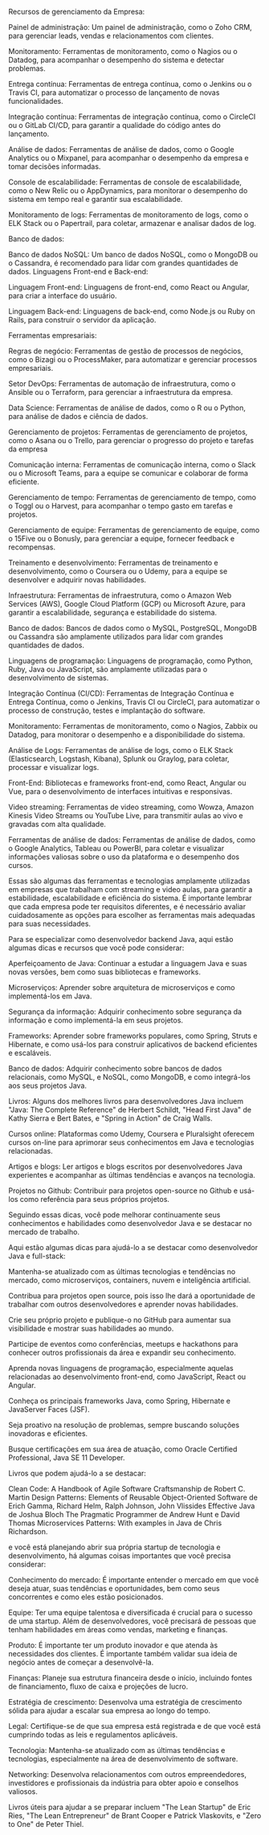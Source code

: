 Recursos de gerenciamento da Empresa:

Painel de administração: Um painel de administração, como o Zoho CRM, para gerenciar leads, vendas e relacionamentos com clientes.

Monitoramento: Ferramentas de monitoramento, como o Nagios ou o Datadog, para acompanhar o desempenho do sistema e detectar problemas.

Entrega contínua: Ferramentas de entrega contínua, como o Jenkins ou o Travis CI, para automatizar o processo de lançamento de novas funcionalidades.

Integração contínua: Ferramentas de integração contínua, como o CircleCI ou o GitLab CI/CD, para garantir a qualidade do código antes do lançamento.

Análise de dados: Ferramentas de análise de dados, como o Google Analytics ou o Mixpanel, para acompanhar o desempenho da empresa e tomar decisões informadas.

Console de escalabilidade: Ferramentas de console de escalabilidade, como o New Relic ou o AppDynamics, para monitorar o desempenho do sistema em tempo real e garantir sua escalabilidade.

Monitoramento de logs: Ferramentas de monitoramento de logs, como o ELK Stack ou o Papertrail, para coletar, armazenar e analisar dados de log.

Banco de dados:

Banco de dados NoSQL: Um banco de dados NoSQL, como o MongoDB ou o Cassandra, é recomendado para lidar com grandes quantidades de dados.
Linguagens Front-end e Back-end:

Linguagem Front-end: Linguagens de front-end, como React ou Angular, para criar a interface do usuário.

Linguagem Back-end: Linguagens de back-end, como Node.js ou Ruby on Rails, para construir o servidor da aplicação.

Ferramentas empresariais:

Regras de negócio: Ferramentas de gestão de processos de negócios, como o Bizagi ou o ProcessMaker, para automatizar e gerenciar processos empresariais.

Setor DevOps: Ferramentas de automação de infraestrutura, como o Ansible ou o Terraform, para gerenciar a infraestrutura da empresa.

Data Science: Ferramentas de análise de dados, como o R ou o Python, para análise de dados e ciência de dados.

Gerenciamento de projetos: Ferramentas de gerenciamento de projetos, como o Asana ou o Trello, para gerenciar o progresso do projeto e tarefas da empresa

Comunicação interna: Ferramentas de comunicação interna, como o Slack ou o Microsoft Teams, para a equipe se comunicar e colaborar de forma eficiente.

Gerenciamento de tempo: Ferramentas de gerenciamento de tempo, como o Toggl ou o Harvest, para acompanhar o tempo gasto em tarefas e projetos.

Gerenciamento de equipe: Ferramentas de gerenciamento de equipe, como o 15Five ou o Bonusly, para gerenciar a equipe, fornecer feedback e recompensas.

Treinamento e desenvolvimento: Ferramentas de treinamento e desenvolvimento, como o Coursera ou o Udemy, para a equipe se desenvolver e adquirir novas habilidades.

Infraestrutura: Ferramentas de infraestrutura, como o Amazon Web Services (AWS), Google Cloud Platform (GCP) ou Microsoft Azure, para garantir a escalabilidade, segurança e estabilidade do sistema.

Banco de dados: Bancos de dados como o MySQL, PostgreSQL, MongoDB ou Cassandra são amplamente utilizados para lidar com grandes quantidades de dados.

Linguagens de programação: Linguagens de programação, como Python, Ruby, Java ou JavaScript, são amplamente utilizadas para o desenvolvimento de sistemas.

Integração Contínua (CI/CD): Ferramentas de Integração Contínua e Entrega Contínua, como o Jenkins, Travis CI ou CircleCI, para automatizar o processo de construção, testes e implantação do software.

Monitoramento: Ferramentas de monitoramento, como o Nagios, Zabbix ou Datadog, para monitorar o desempenho e a disponibilidade do sistema.

Análise de Logs: Ferramentas de análise de logs, como o ELK Stack (Elasticsearch, Logstash, Kibana), Splunk ou Graylog, para coletar, processar e visualizar logs.

Front-End: Bibliotecas e frameworks front-end, como React, Angular ou Vue, para o desenvolvimento de interfaces intuitivas e responsivas.

Video streaming: Ferramentas de video streaming, como Wowza, Amazon Kinesis Video Streams ou YouTube Live, para transmitir aulas ao vivo e gravadas com alta qualidade.

Ferramentas de análise de dados: Ferramentas de análise de dados, como o Google Analytics, Tableau ou PowerBI, para coletar e visualizar informações valiosas sobre o uso da plataforma e o desempenho dos cursos.

Essas são algumas das ferramentas e tecnologias amplamente utilizadas em empresas que trabalham com streaming e video aulas, para garantir a estabilidade, escalabilidade e eficiência do sistema. É importante lembrar que cada empresa pode ter requisitos diferentes, e é necessário avaliar cuidadosamente as opções para escolher as ferramentas mais adequadas para suas necessidades.

Para se especializar como desenvolvedor backend Java, aqui estão algumas dicas e recursos que você pode considerar:

Aperfeiçoamento de Java: Continuar a estudar a linguagem Java e suas novas versões, bem como suas bibliotecas e frameworks.

Microserviços: Aprender sobre arquitetura de microserviços e como implementá-los em Java.

Segurança da informação: Adquirir conhecimento sobre segurança da informação e como implementá-la em seus projetos.

Frameworks: Aprender sobre frameworks populares, como Spring, Struts e Hibernate, e como usá-los para construir aplicativos de backend eficientes e escaláveis.

Banco de dados: Adquirir conhecimento sobre bancos de dados relacionais, como MySQL, e NoSQL, como MongoDB, e como integrá-los aos seus projetos Java.

Livros: Alguns dos melhores livros para desenvolvedores Java incluem "Java: The Complete Reference" de Herbert Schildt, "Head First Java" de Kathy Sierra e Bert Bates, e "Spring in Action" de Craig Walls.

Cursos online: Plataformas como Udemy, Coursera e Pluralsight oferecem cursos on-line para aprimorar seus conhecimentos em Java e tecnologias relacionadas.

Artigos e blogs: Ler artigos e blogs escritos por desenvolvedores Java experientes e acompanhar as últimas tendências e avanços na tecnologia.

Projetos no Github: Contribuir para projetos open-source no Github e usá-los como referência para seus próprios projetos.

Seguindo essas dicas, você pode melhorar continuamente seus conhecimentos e habilidades como desenvolvedor Java e se destacar no mercado de trabalho.

Aqui estão algumas dicas para ajudá-lo a se destacar como desenvolvedor Java e full-stack:

Mantenha-se atualizado com as últimas tecnologias e tendências no mercado, como microserviços, containers, nuvem e inteligência artificial.

Contribua para projetos open source, pois isso lhe dará a oportunidade de trabalhar com outros desenvolvedores e aprender novas habilidades.

Crie seu próprio projeto e publique-o no GitHub para aumentar sua visibilidade e mostrar suas habilidades ao mundo.

Participe de eventos como conferências, meetups e hackathons para conhecer outros profissionais da área e expandir seu conhecimento.

Aprenda novas linguagens de programação, especialmente aquelas relacionadas ao desenvolvimento front-end, como JavaScript, React ou Angular.

Conheça os principais frameworks Java, como Spring, Hibernate e JavaServer Faces (JSF).

Seja proativo na resolução de problemas, sempre buscando soluções inovadoras e eficientes.

Busque certificações em sua área de atuação, como Oracle Certified Professional, Java SE 11 Developer.

Livros que podem ajudá-lo a se destacar:

Clean Code: A Handbook of Agile Software Craftsmanship de Robert C. Martin
Design Patterns: Elements of Reusable Object-Oriented Software de Erich Gamma, Richard Helm, Ralph Johnson, John Vlissides
Effective Java de Joshua Bloch
The Pragmatic Programmer de Andrew Hunt e David Thomas
Microservices Patterns: With examples in Java de Chris Richardson.

e você está planejando abrir sua própria startup de tecnologia e desenvolvimento, há algumas coisas importantes que você precisa considerar:

Conhecimento do mercado: É importante entender o mercado em que você deseja atuar, suas tendências e oportunidades, bem como seus concorrentes e como eles estão posicionados.

Equipe: Ter uma equipe talentosa e diversificada é crucial para o sucesso de uma startup. Além de desenvolvedores, você precisará de pessoas que tenham habilidades em áreas como vendas, marketing e finanças.

Produto: É importante ter um produto inovador e que atenda às necessidades dos clientes. É importante também validar sua ideia de negócio antes de começar a desenvolvê-la.

Finanças: Planeje sua estrutura financeira desde o início, incluindo fontes de financiamento, fluxo de caixa e projeções de lucro.

Estratégia de crescimento: Desenvolva uma estratégia de crescimento sólida para ajudar a escalar sua empresa ao longo do tempo.

Legal: Certifique-se de que sua empresa está registrada e de que você está cumprindo todas as leis e regulamentos aplicáveis.

Tecnologia: Mantenha-se atualizado com as últimas tendências e tecnologias, especialmente na área de desenvolvimento de software.

Networking: Desenvolva relacionamentos com outros empreendedores, investidores e profissionais da indústria para obter apoio e conselhos valiosos.

Livros úteis para ajudar a se preparar incluem "The Lean Startup" de Eric Ries, "The Lean Entrepreneur" de Brant Cooper e Patrick Vlaskovits, e "Zero to One" de Peter Thiel.
